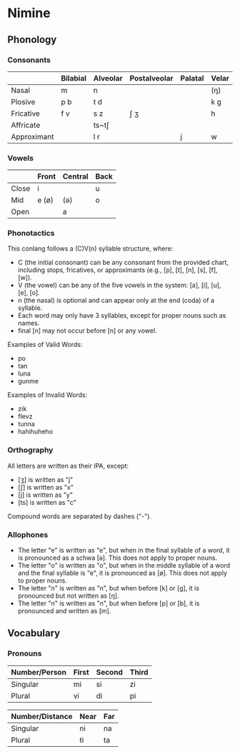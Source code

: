# Nimine
 
## Phonology

### Consonants

|             | Bilabial | Alveolar | Postalveolar | Palatal | Velar |
|-------------|----------|----------|--------------|---------|-------|
| Nasal       | m        | n        |              |         | (ŋ)   |
| Plosive     | p b      | t d      |              |         | k g   |
| Fricative   | f v      | s z      | ʃ ʒ          |         | h     |
| Affricate   |          | ts\~tʃ   |              |         |       |
| Approximant |          | l r      |              | j       | w     |

### Vowels

|       | Front | Central | Back |
|-------|-------|---------|------|
| Close | i     |         | u    |
| Mid   | e (ø) | (ə)     | o    |
| Open  |       | a       |      |

### Phonotactics

This conlang follows a (C)V(n) syllable structure, where:

* C (the initial consonant) can be any consonant from the provided chart, including stops, fricatives, or approximants (e.g., [p], [t], [n], [s], [f], [w]).
* V (the vowel) can be any of the five vowels in the system: [a], [i], [u], [e], [o].
* n (the nasal) is optional and can appear only at the end (coda) of a syllable.
* Each word may only have 3 syllables, except for proper nouns such as names.
* final [n] may not occur before [n] or any vowel.

Examples of Valid Words:

* po
* tan
* luna
* gunme

Examples of Invalid Words:

* zik
* flevz
* tunna
* hahihuheho

### Orthography

All letters are written as their IPA, except:
* [ʒ] is written as "j"
* [ʃ] is written as "x"
* [j] is written as "y"
* [ts] is written as "c"

Compound words are separated by dashes ("-").

### Allophones

* The letter "e" is written as "e", but when in the final syllable of a word, it is pronounced as a schwa [ə]. This does not apply to proper nouns.
* The letter "o" is written as "o", but when in the middle syllable of a word and the final syllable is "e", it is pronounced as [ø]. This does not apply to proper nouns.
* The letter "n" is written as "n", but when before [k] or [g], it is pronounced but not written as [ŋ].
* The letter "n" is written as "n", but when before [p] or [b], it is pronounced and written as [m].

## Vocabulary

### Pronouns

| Number/Person | First | Second | Third |
|---------------|-------|--------|-------|
| Singular      | mi    | si     | zi    |
| Plural        | vi    | di     | pi    |

| Number/Distance | Near | Far |
|-----------------|------|-----|
| Singular        | ni   | na  |
| Plural          | ti   | ta  |
